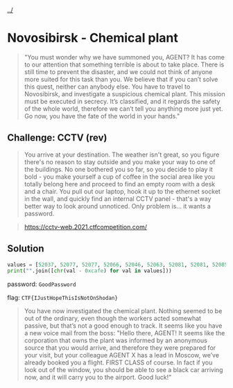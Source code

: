 [../](../../)

# Novosibirsk - Chemical plant

> "You must wonder why we have summoned you, AGENT? It has come to our attention that something terrible is about to take place. There is still time to prevent the disaster, and we could not think of anyone more suited for this task than you. We believe that if you can’t solve this quest, neither can anybody else. You have to travel to Novosibirsk, and investigate a suspicious chemical plant. This mission must be executed in secrecy. It’s classified, and it regards the safety of the whole world, therefore we can’t tell you anything more just yet. Go now, you have the fate of the world in your hands."

## Challenge: CCTV (rev)

> You arrive at your destination. The weather isn't great, so you figure there's no reason to stay outside and you make your way to one of the buildings. No one bothered you so far, so you decide to play it bold - you make yourself a cup of coffee in the social area like you totally belong here and proceed to find an empty room with a desk and a chair. You pull out our laptop, hook it up to the ethernet socket in the wall, and quickly find an internal CCTV panel - that's a way better way to look around unnoticed. Only problem is... it wants a password.

> https://cctv-web.2021.ctfcompetition.com/

## Solution

```python
values = [52037, 52077, 52077, 52066, 52046, 52063, 52081, 52081, 52085, 52077, 52080, 52066]
print("".join([chr(val - 0xcafe) for val in values]))
```

password: `GoodPassword`

flag: `CTF{IJustHopeThisIsNotOnShodan}`

> You have now investigated the chemical plant. Nothing seemed to be out of the ordinary, even though the workers acted somewhat passive, but that’s not a good enough to track. It seems like you have a new voice mail from the boss: "Hello there, AGENT! It seems like the corporation that owns the plant was informed by an anonymous source that you would arrive, and therefore they were prepared for your visit, but your colleague AGENT X has a lead in Moscow, we’ve already booked you a flight. FIRST CLASS of course. In fact if you look out of the window, you should be able to see a black car arriving now, and it will carry you to the airport. Good luck!"